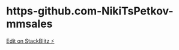 # https-github.com-NikiTsPetkov-mmsales

[Edit on StackBlitz ⚡️](https://stackblitz.com/edit/angular-ivy-finfzm)